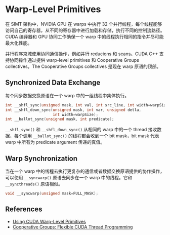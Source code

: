 # Warp-Level Primitives

在 SIMT 架构中，NVIDIA GPU 在 warps 中执行 32 个并行线程，每个线程能够访问自己的寄存器，从不同的寄存器中进行加载和存储，执行不同的控制流路径。CUDA 编译器和 GPU 协同工作确保一个 warp 中的线程执行相同的指令并尽可能最大化性能。

并行程序京城使用协同通信操作，例如并行 reducions 和 scans。CUDA C++ 支持协同操作通过提供 warp-level primitives 和 Cooperative Groups collectives。The Cooperative Groups collectives 是现在 warp 原语的顶部。

## Synchronized Data Exchange

每个同步数据交换原语在一个 warp 中的一组线程中集体执行。

```cpp
int __shfl_sync(unsigned mask, int val, int src_line, int width=warpSize);
int __shfl_down_sync(unsigned mask, int var, unsigned detla, 
                     int width=warpSize);
int __ballot_sync(unsigned mask, int predicate);
```

`__shfl_sync()` 和 `__shfl_down_sync()` 从相同的 warp 中的一个 thread 接收数据，每个调用 `__ballot_sync()` 的线程都会收到一个 bit mask，bit mask 代表 warp 中所有为 predicate argument 传递的真值。

## Warp Synchronization

当在一个 warp 中的线程去执行更复杂的通信或者数据交换原语提供的协作操作，可以使用 `__syncwarp()` 原语去同步在一个 warp 中的线程。它和 `__syncthreads()` 原语相似。

```cpp
void __syncwarp(unsigned mask=FULL_MASK);
```

## References

- [Using CUDA Warp-Level Primitives](https://developer.nvidia.com/blog/using-cuda-warp-level-primitives/)
- [Cooperative Groups: Flexible CUDA Thread Programming](https://developer.nvidia.com/blog/cooperative-groups/)
